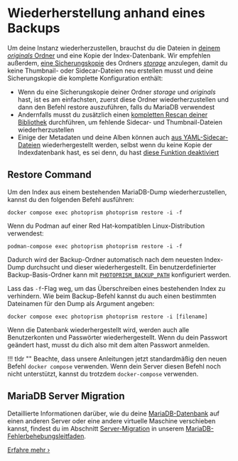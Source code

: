 # Wiederherstellung anhand eines Backups

Um deine Instanz wiederherzustellen, brauchst du die Dateien in [deinem *originals* Ordner](https://docs.photoprism.app/getting-started/docker-compose/#photoprismoriginals) und eine Kopie der Index-Datenbank. Wir empfehlen außerdem, [eine Sicherungskopie](./index.md) des Ordners [*storage*](https://docs.photoprism.app/getting-started/docker-compose/#photoprismstorage) anzulegen, damit du keine Thumbnail- oder Sidecar-Dateien neu erstellen musst und deine Sicherungskopie die komplette Konfiguration enthält:

- Wenn du eine Sicherungskopie deiner Ordner *storage* und *originals* hast, ist es am einfachsten, zuerst diese Ordner wiederherzustellen und dann den Befehl restore auszuführen, falls du MariaDB verwendest
- Andernfalls musst du zusätzlich einen [kompletten Rescan deiner Bibliothek](../../user-guide/library/indexing.md) durchführen, um fehlende Sidecar- und Thumbnail-Dateien wiederherzustellen
- Einige der Metadaten und deine Alben können auch [aus YAML-Sidecar-Dateien](export.md) wiederhergestellt werden, selbst wenn du keine Kopie der Indexdatenbank hast, es sei denn, du hast [diese Funktion deaktiviert](https://docs.photoprism.app/getting-started/config-options/#feature-flags)

## Restore Command

Um den Index aus einem bestehenden MariaDB-Dump wiederherzustellen, kannst du den folgenden Befehl ausführen:
```
docker compose exec photoprism photoprism restore -i -f
```

Wenn du Podman auf einer Red Hat-kompatiblen Linux-Distribution verwendest:

```
podman-compose exec photoprism photoprism restore -i -f
```

Dadurch wird der Backup-Ordner automatisch nach dem neuesten Index-Dump durchsucht und dieser wiederhergestellt. Ein benutzerdefinierter Backup-Basis-Ordner kann mit [`PHOTOPRISM_BACKUP_PATH`](https://docs.photoprism.app/getting-started/config-options/#storage) konfiguriert werden.

Lass das `-f`-Flag weg, um das Überschreiben eines bestehenden Index zu verhindern. Wie beim Backup-Befehl kannst du auch einen bestimmten Dateinamen für den Dump als Argument angeben:

```
docker compose exec photoprism photoprism restore -i [filename]
```

Wenn die Datenbank wiederhergestellt wird, werden auch alle Benutzerkonten und Passwörter wiederhergestellt. Wenn du dein Passwort geändert hast, musst du dich also mit dem alten Passwort anmelden.

!!! tldr ""
    Beachte, dass unsere Anleitungen jetzt standardmäßig den neuen Befehl `docker compose` verwenden. Wenn dein Server diesen Befehl noch nicht unterstützt, kannst du trotzdem `docker-compose` verwenden.

## MariaDB Server Migration

Detaillierte Informationen darüber, wie du deine [MariaDB-Datenbank](#database) auf einen anderen Server oder eine andere virtuelle Maschine verschieben kannst, findest du im Abschnitt [Server-Migration](https://docs.photoprism.app/getting-started/troubleshooting/mariadb/#server-migration) in unserem [MariaDB-Fehlerbehebungsleitfaden](https://docs.photoprism.app/getting-started/troubleshooting/mariadb.md).

[Erfahre mehr ›](https://docs.photoprism.app/getting-started/troubleshooting/mariadb/#server-migration)